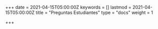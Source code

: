 +++
date = 2021-04-15T05:00:00Z
keywords = []
lastmod = 2021-04-15T05:00:00Z
title = "Preguntas Estudiantes"
type = "docs"
weight = 1

+++
